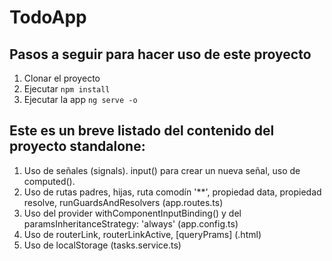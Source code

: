 # TodoApp

## Pasos a seguir para hacer uso de este proyecto

 1. Clonar el proyecto
 2. Ejecutar ```npm install``` 
 3. Ejecutar la app ```ng serve -o```
 

## Este es un breve listado del contenido del proyecto standalone:

1. Uso de señales (signals). input() para crear un nueva señal, uso de computed().
2. Uso de rutas padres,  hijas,  ruta comodín '**', propiedad data, propiedad resolve, runGuardsAndResolvers  (app.routes.ts)
3. Uso del provider withComponentInputBinding() y del  paramsInheritanceStrategy: 'always' (app.config.ts)
4. Uso de routerLink, routerLinkActive, [queryPrams] (.html)
5. Uso de localStorage (tasks.service.ts)
